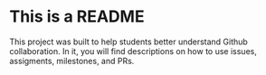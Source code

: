 # This is a README

This project was built to help students better understand Github
collaboration. In it, you will find descriptions on how to use issues,
assigments, milestones, and PRs.
